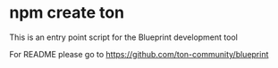 # npm create ton

This is an entry point script for the Blueprint development tool

For README please go to https://github.com/ton-community/blueprint
